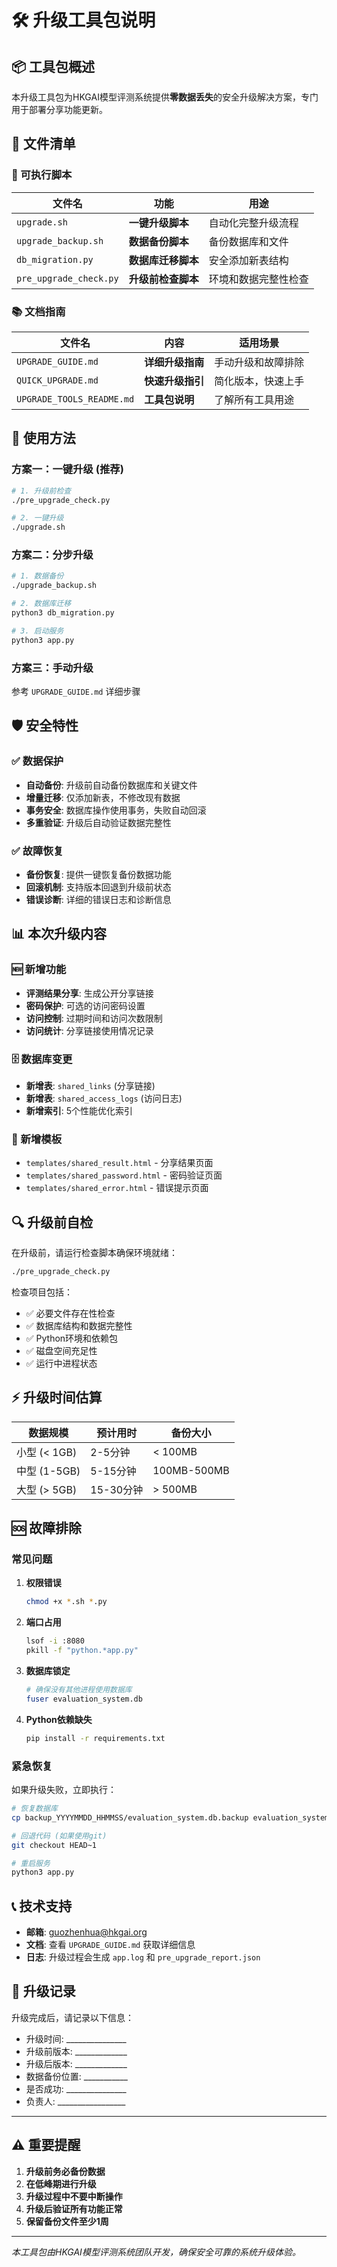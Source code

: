 # 🛠️ 升级工具包说明

## 📦 工具包概述

本升级工具包为HKGAI模型评测系统提供**零数据丢失**的安全升级解决方案，专门用于部署分享功能更新。

## 📁 文件清单

### 🔧 可执行脚本
| 文件名 | 功能 | 用途 |
|--------|------|------|
| `upgrade.sh` | **一键升级脚本** | 自动化完整升级流程 |
| `upgrade_backup.sh` | **数据备份脚本** | 备份数据库和文件 |
| `db_migration.py` | **数据库迁移脚本** | 安全添加新表结构 |
| `pre_upgrade_check.py` | **升级前检查脚本** | 环境和数据完整性检查 |

### 📚 文档指南
| 文件名 | 内容 | 适用场景 |
|--------|------|----------|
| `UPGRADE_GUIDE.md` | **详细升级指南** | 手动升级和故障排除 |
| `QUICK_UPGRADE.md` | **快速升级指引** | 简化版本，快速上手 |
| `UPGRADE_TOOLS_README.md` | **工具包说明** | 了解所有工具用途 |

## 🚀 使用方法

### 方案一：一键升级 (推荐)
```bash
# 1. 升级前检查
./pre_upgrade_check.py

# 2. 一键升级
./upgrade.sh
```

### 方案二：分步升级
```bash
# 1. 数据备份
./upgrade_backup.sh

# 2. 数据库迁移
python3 db_migration.py  

# 3. 启动服务
python3 app.py
```

### 方案三：手动升级
参考 `UPGRADE_GUIDE.md` 详细步骤

## 🛡️ 安全特性

### ✅ 数据保护
- **自动备份**: 升级前自动备份数据库和关键文件
- **增量迁移**: 仅添加新表，不修改现有数据
- **事务安全**: 数据库操作使用事务，失败自动回滚
- **多重验证**: 升级后自动验证数据完整性

### ✅ 故障恢复
- **备份恢复**: 提供一键恢复备份数据功能
- **回滚机制**: 支持版本回退到升级前状态
- **错误诊断**: 详细的错误日志和诊断信息

## 📊 本次升级内容

### 🆕 新增功能
- **评测结果分享**: 生成公开分享链接
- **密码保护**: 可选的访问密码设置
- **访问控制**: 过期时间和访问次数限制
- **访问统计**: 分享链接使用情况记录

### 🗄️ 数据库变更
- **新增表**: `shared_links` (分享链接)
- **新增表**: `shared_access_logs` (访问日志)  
- **新增索引**: 5个性能优化索引

### 📄 新增模板
- `templates/shared_result.html` - 分享结果页面
- `templates/shared_password.html` - 密码验证页面
- `templates/shared_error.html` - 错误提示页面

## 🔍 升级前自检

在升级前，请运行检查脚本确保环境就绪：

```bash
./pre_upgrade_check.py
```

检查项目包括：
- ✅ 必要文件存在性检查
- ✅ 数据库结构和数据完整性
- ✅ Python环境和依赖包
- ✅ 磁盘空间充足性
- ✅ 运行中进程状态

## ⚡ 升级时间估算

| 数据规模 | 预计用时 | 备份大小 |
|----------|----------|----------|
| 小型 (< 1GB) | 2-5分钟 | < 100MB |
| 中型 (1-5GB) | 5-15分钟 | 100MB-500MB |
| 大型 (> 5GB) | 15-30分钟 | > 500MB |

## 🆘 故障排除

### 常见问题

1. **权限错误**
   ```bash
   chmod +x *.sh *.py
   ```

2. **端口占用**
   ```bash
   lsof -i :8080
   pkill -f "python.*app.py"
   ```

3. **数据库锁定**
   ```bash
   # 确保没有其他进程使用数据库
   fuser evaluation_system.db
   ```

4. **Python依赖缺失**
   ```bash
   pip install -r requirements.txt
   ```

### 紧急恢复

如果升级失败，立即执行：
```bash
# 恢复数据库
cp backup_YYYYMMDD_HHMMSS/evaluation_system.db.backup evaluation_system.db

# 回退代码 (如果使用git)
git checkout HEAD~1

# 重启服务
python3 app.py
```

## 📞 技术支持

- **邮箱**: guozhenhua@hkgai.org
- **文档**: 查看 `UPGRADE_GUIDE.md` 获取详细信息
- **日志**: 升级过程会生成 `app.log` 和 `pre_upgrade_report.json`

## 📝 升级记录

升级完成后，请记录以下信息：
- 升级时间: _______________
- 升级前版本: _____________
- 升级后版本: _____________
- 数据备份位置: ___________
- 是否成功: _______________
- 负责人: _________________

---

## ⚠️ 重要提醒

1. **升级前务必备份数据**
2. **在低峰期进行升级**
3. **升级过程中不要中断操作**
4. **升级后验证所有功能正常**
5. **保留备份文件至少1周**

---

*本工具包由HKGAI模型评测系统团队开发，确保安全可靠的系统升级体验。*
